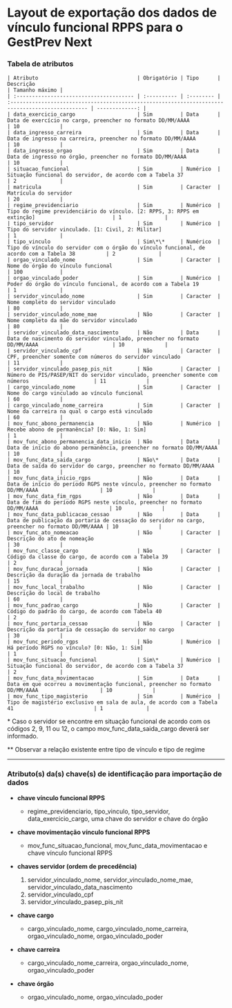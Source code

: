 # Layout de exportação dos dados de vínculo funcional RPPS para o GestPrev Next

### Tabela de atributos

    | Atributo                                | Obrigatório | Tipo      | Descrição                                                                                        | Tamanho máximo |
    | :-------------------------------------- | :---------- | :-------- | :----------------------------------------------------------------------------------------------- | -------------: |
    | data_exercicio_cargo                    | Sim         | Data      | Data de exercício no cargo, preencher no formato DD/MM/AAAA                                      | 10             |
    | data_ingresso_carreira                  | Sim         | Data      | Data de ingresso na carreira, preencher no formato DD/MM/AAAA                                    | 10             |
    | data_ingresso_orgao                     | Sim         | Data      | Data de ingresso no órgão, preencher no formato DD/MM/AAAA                                       | 10             |
    | situacao_funcional                      | Sim         | Numérico  | Situação funcional do servidor, de acordo com a Tabela 37                                        | 2              |
    | matricula                               | Sim         | Caracter  | Matrícula do servidor                                                                            | 20             |
    | regime_previdenciario                   | Sim         | Numérico  | Tipo do regime previdenciário do vínculo. [2: RPPS, 3: RPPS em extinção]                         | 1              |
    | tipo_servidor                           | Sim         | Numérico  | Tipo do servidor vinculado. [1: Civil, 2: Militar]                                               | 1              |
    | tipo_vinculo                            | Sim\*\*     | Numérico  | Tipo do vínculo do servidor com o órgão do vínculo funcional, de acordo com a Tabela 38          | 2              |
    | orgao_vinculado_nome                    | Sim         | Caracter  | Nome do órgão do vínculo funcional                                                               | 100            |
    | orgao_vinculado_poder                   | Sim         | Numérico  | Poder do órgão do vínculo funcional, de acordo com a Tabela 19                                   | 1              |
    | servidor_vinculado_nome                 | Sim         | Caracter  | Nome completo do servidor vinculado                                                              | 80             |
    | servidor_vinculado_nome_mae             | Não         | Caracter  | Nome completo da mãe do servidor vinculado                                                       | 80             |
    | servidor_vinculado_data_nascimento      | Não         | Data      | Data de nascimento do servidor vinculado, preencher no formato DD/MM/AAAA                        | 10             |
    | servidor_vinculado_cpf                  | Não         | Caracter  | CPF, preencher somente com números do servidor vinculado                                         | 11             |
    | servidor_vinculado_pasep_pis_nit        | Não         | Caracter  | Número de PIS/PASEP/NIT do servidor vinculado, preencher somente com números                     | 11             |
    | cargo_vinculado_nome                    | Sim         | Caracter  | Nome do cargo vinculado ao vínculo funcional                                                     | 60             |
    | cargo_vinculado_nome_carreira           | Sim         | Caracter  | Nome da carreira na qual o cargo está vinculado                                                  | 60             |
    | mov_func_abono_permanencia              | Não         | Numérico  | Recebe abono de permanência? [0: Não, 1: Sim]                                                    | 1              |
    | mov_func_abono_permanencia_data_inicio  | Não         | Data      | Data de início do abono permanência, preencher no formato DD/MM/AAAA                             | 10             |
    | mov_func_data_saida_cargo               | Não\*       | Data      | Data de saída do servidor do cargo, preencher no formato DD/MM/AAAA                              | 10             |
    | mov_func_data_inicio_rgps               | Não         | Data      | Data de início do período RGPS neste vínculo, preencher no formato DD/MM/AAAA                    | 10             |
    | mov_func_data_fim_rgps                  | Não         | Data      | Data de fim do período RGPS neste vínculo, preencher no formato DD/MM/AAAA                       | 10             |
    | mov_func_data_publicacao_cessao         | Não         | Data      | Data de publicação da portaria de cessação do servidor no cargo, preencher no formato DD/MM/AAAA | 10             |
    | mov_func_ato_nomeacao                   | Não         | Caracter  | Descrição do ato de nomeação                                                                     | 30             |
    | mov_func_classe_cargo                   | Não         | Caracter  | Código da classe do cargo, de acordo com a Tabela 39                                             | 2              |
    | mov_func_duracao_jornada                | Não         | Caracter  | Descrição da duração da jornada de trabalho                                                      | 15             |
    | mov_func_local_trabalho                 | Não         | Caracter  | Descrição do local de trabalho                                                                   | 60             |
    | mov_func_padrao_cargo                   | Não         | Caracter  | Código do padrão do cargo, de acordo com Tabela 40                                               | 2              |
    | mov_func_portaria_cessao                | Não         | Caracter  | Descrição da portaria de cessação do servidor no cargo                                           | 30             |
    | mov_func_periodo_rgps                   | Não         | Numérico  | Há período RGPS no vínculo? [0: Não, 1: Sim]                                                     | 1              |
    | mov_func_situacao_funcional             | Sim\*       | Numérico  | Situação funcional do servidor, de acordo com a Tabela 37                                        | 2              |
    | mov_func_data_movimentacao              | Sim         | Data      | Data em que ocorreu a movimentação funcional, preencher no formato DD/MM/AAAA                    | 10             |
    | mov_func_tipo_magisterio                | Sim         | Numérico  | Tipo de magistério exclusivo em sala de aula, de acordo com a Tabela 41                          | 1              |

\* Caso o servidor se encontre em situação funcional de acordo com os códigos 2, 9, 11 ou 12, o campo mov_func_data_saida_cargo deverá ser informado.

\*\* Observar a relação existente entre tipo de vínculo e tipo de regime

---

### Atributo(s) da(s) chave(s) de identificação para importação de dados

* **chave vínculo funcional RPPS**
    * regime_previdenciario, tipo_vinculo, tipo_servidor, data_exercicio_cargo, uma chave do servidor e chave do órgão

* **chave movimentação vínculo funcional RPPS**
    * mov_func_situacao_funcional, mov_func_data_movimentacao e chave vínculo funcional RPPS

* **chaves servidor (ordem de precedência)**
    1. servidor_vinculado_nome, servidor_vinculado_nome_mae, servidor_vinculado_data_nascimento
    2. servidor_vinculado_cpf
    3. servidor_vinculado_pasep_pis_nit

* **chave cargo**
    * cargo_vinculado_nome, cargo_vinculado_nome_carreira, orgao_vinculado_nome, orgao_vinculado_poder

* **chave carreira**
    * cargo_vinculado_nome_carreira, orgao_vinculado_nome, orgao_vinculado_poder

* **chave órgão**
    * orgao_vinculado_nome, orgao_vinculado_poder
